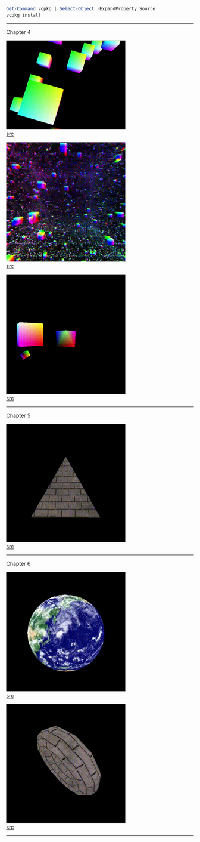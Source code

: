 ```powershell
Get-Command vcpkg | Select-Object -ExpandProperty Source
vcpkg install
```

---

Chapter 4

![gif](./chapter-04/program-01/output.gif) \
[src](./chapter-04/program-01)

![gif](./chapter-04/program-02/output.gif) \
[src](./chapter-04/program-02)

![gif](./chapter-04/program-05/output.gif) \
[src](./chapter-04/program-05)

---

Chapter 5

![gif](./chapter-05/program-01/output.gif) \
[src](./chapter-05/program-01)

---

Chapter 6

![gif](./chapter-06/program-01/output.gif) \
[src](./chapter-06/program-01)

![gif](./chapter-06/program-02/output.gif) \
[src](./chapter-06/program-02)

---


<!--  foreach($i in 1..13 ){mkdir "program-${i}"} -->